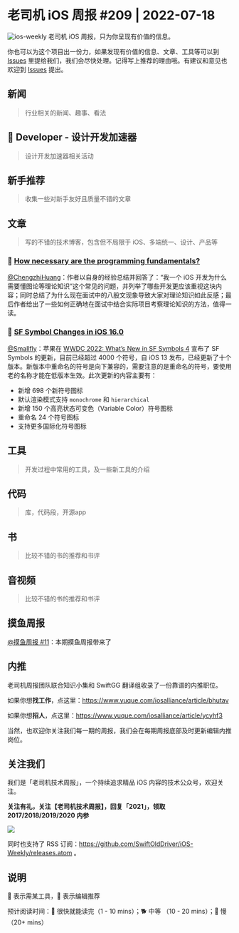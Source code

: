 # 老司机 iOS 周报 #209 | 2022-07-18

![ios-weekly](https://github.com/SwiftOldDriver/iOS-Weekly/blob/master/assets/ios-weekly.png?raw=true)
老司机 iOS 周报，只为你呈现有价值的信息。

你也可以为这个项目出一份力，如果发现有价值的信息、文章、工具等可以到 [Issues](https://github.com/SwiftOldDriver/iOS-Weekly/issues) 里提给我们，我们会尽快处理。记得写上推荐的理由哦。有建议和意见也欢迎到 [Issues](https://github.com/SwiftOldDriver/iOS-Weekly/issues) 提出。

## 新闻

> 行业相关的新闻、趣事、看法

##  Developer - 设计开发加速器

> 设计开发加速器相关活动

## 新手推荐

> 收集一些对新手友好且质量不错的文章

## 文章

> 写的不错的技术博客，包含但不局限于 iOS、多端统一、设计、产品等

### 🐢 [How necessary are the programming fundamentals?](https://swiftrocks.com/how-necessary-are-the-programming-fundamentals)

[@ChengzhiHuang](https://github.com/ChengzhiHuang)：作者以自身的经验总结并回答了：“我一个 iOS 开发为什么需要懂图论等理论知识”这个常见的问题，并列举了哪些开发更应该重视这块内容；同时总结了为什么现在面试中的八股文现象导致大家对理论知识如此反感；最后作者给出了一些如何正确地在面试中结合实际项目考察理论知识的方法，值得一读。

### 🐎 [SF Symbol Changes in iOS 16.0](https://hacknicity.medium.com/sf-symbol-changes-in-ios-16-0-70a80660ba79)

[@Smallfly](https://github.com/iostalks)：苹果在 [WWDC 2022: What’s New in SF Symbols 4](https://developer.apple.com/videos/play/wwdc2022/10157) 宣布了 SF Symbols 的更新，目前已经超过 4000 个符号，自 iOS 13 发布，已经更新了十个版本。新版本中重命名的符号是向下兼容的，需要注意的是重命名的符号，要使用老的名称才能在低版本生效。此次更新的内容主要有：

- 新增 698 个新符号图标
- 默认渲染模式支持 `monochrome` 和 `hierarchical`
- 新增 150 个高亮状态可变色（Variable Color）符号图标
- 重命名 24 个符号图标
- 支持更多国际化符号图标

## 工具

> 开发过程中常用的工具，及一些新工具的介绍

## 代码

> 库，代码段，开源app

## 书

> 比较不错的书的推荐和书评

## 音视频

> 比较不错的书的推荐和书评

## 摸鱼周报

[@摸鱼周报 #11](https://mp.weixin.qq.com/s/hE9wYlLX8F1sKjIF5eIPVQ)：本期摸鱼周报带来了

## 内推

老司机周报团队联合知识小集和 SwiftGG 翻译组收录了一份靠谱的内推职位。

如果你想**找工作**，点这里：https://www.yuque.com/iosalliance/article/bhutav

如果你想**招人**，点这里：https://www.yuque.com/iosalliance/article/ycyhf3

当然，也欢迎你关注我们每一期的周报，我们会在每期周报底部及时更新编辑内推岗位。

## 关注我们

我们是「老司机技术周报」，一个持续追求精品 iOS 内容的技术公众号，欢迎关注。

**关注有礼，关注【老司机技术周报】，回复「2021」，领取 2017/2018/2019/2020 内参**

![](https://github.com/SwiftOldDriver/iOS-Weekly/blob/master/assets/qrcode_for_wechat.jpg?raw=true)

同时也支持了 RSS 订阅：https://github.com/SwiftOldDriver/iOS-Weekly/releases.atom 。

## 说明

🚧 表示需某工具，🌟 表示编辑推荐

预计阅读时间：🐎 很快就能读完（1 - 10 mins）；🐕 中等 （10 - 20 mins）；🐢 慢（20+ mins）
